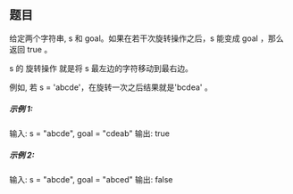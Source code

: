 ## 题目

给定两个字符串, s 和 goal。如果在若干次旋转操作之后，s 能变成 goal ，那么返回 true 。

s 的 旋转操作 就是将 s 最左边的字符移动到最右边。 

例如, 若 s = 'abcde'，在旋转一次之后结果就是'bcdea' 。

##### 示例 1:
输入: s = "abcde", goal = "cdeab"
输出: true

##### 示例 2:

输入: s = "abcde", goal = "abced"
输出: false

